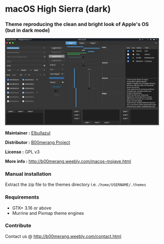 # macOS High Sierra (dark)
### Theme reproducing the clean and bright look of Apple's OS (but in dark mode)

![macOS-High-Sierra](https://github.com/B00merang-Project/gallery/raw/master/macOS%2010.14%20Mojave%20(8).png)

**Maintainer :** [Elbullazul](https://github.com/Elbullazul)

**Distributor :** [B00merang Project](https://github.com/B00merang-Project)

**License :** GPL v3

**More info :** http://b00merang.weebly.com/macos-mojave.html

### Manual installation

Extract the zip file to the themes directory i.e. `/home/USERNAME/.themes`

### Requirements

- GTK+ 3.16 or above
- Murrine and Pixmap theme engines

### Contribute

Contact us @ http://b00merang.weebly.com/contact.html
